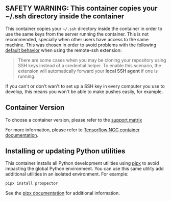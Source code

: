 ## SAFETY WARNING: This container copies your ~/.ssh directory inside the container

This container copies your `~/.ssh` directory inside the container in order to use the same keys from the server running the container. This is not recommended, specially when other users have access to the same machine. This was chosen in order to avoid problems with the following [default behavior](https://code.visualstudio.com/remote/advancedcontainers/sharing-git-credentials#_using-ssh-keys) when using the remote-ssh extension:

> There are some cases when you may be cloning your repository using SSH keys instead of a credential helper. To enable this scenario, the extension will automatically forward your **local SSH agent** if one is running.

If you can't or don't wan't to set up a SSH key in every computer you use to develop, this means you won't be able to make pushes easily, for example.

## Container Version

To choose a container version, please refer to the [support matrix](https://docs.nvidia.com/deeplearning/frameworks/support-matrix/index.html)

For more information, please refer to [Tensorflow NGC container documentation](https://catalog.ngc.nvidia.com/orgs/nvidia/containers/tensorflow).

## Installing or updating Python utilities

This container installs all Python development utilities using [pipx](https://pipxproject.github.io/pipx/) to avoid impacting the global Python environment. You can use this same utility add additional utilities in an isolated environment. For example:

```bash
pipx install prospector
```

See the [pipx documentation](https://pipxproject.github.io/pipx/docs/) for additional information.
